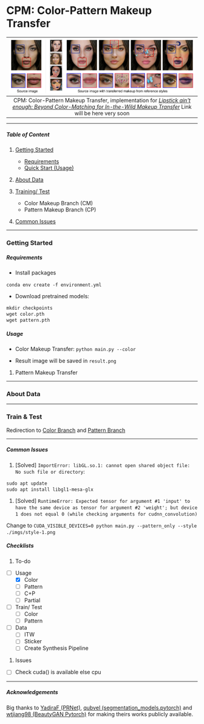 # CPM: Color-Pattern Makeup Transfer

| ![teaser.png](./imgs/teaser.png) | 
|:--:| 
| CPM: Color-Pattern Makeup Transfer, implementation for *[Lipstick ain't enough: Beyond Color-Matching for In-the-Wild Makeup Transfer]()* Link will be here very soon |

---

##### Table of Content

1. [Getting Started](#getting-started)
	- [Requirements](#requirements)
	- [Quick Start (Usage)](#usage)
1. [About Data](#about-data)
1. [Training/ Test](#train-&-test)
	- Color Makeup Branch (CM)
	- Pattern Makeup Branch (CP)

1. [Common Issues](#common-issues)

---

### Getting Started

##### Requirements

- Install packages

`conda env create -f environment.yml`

- Download pretrained models:

```
mkdir checkpoints
wget color.pth
wget pattern.pth
```

##### Usage

- Color Makeup Transfer: `python main.py --color`

- Result image will be saved in `result.png`

1. Pattern Makeup Transfer

---

### About Data

---

### Train & Test

Redirection to [Color Branch]() and [Pattern Branch]()


---

##### Common Issues

1. [Solved] `ImportError: libGL.so.1: cannot open shared object file: No such file or directory`:


```
sudo apt update
sudo apt install libgl1-mesa-glx

```

1. [Solved] `RuntimeError: Expected tensor for argument #1 'input' to have the same device as tensor for argument #2 'weight'; but device 1 does not equal 0 (while checking arguments for cudnn_convolution)`

Change to `CUDA_VISIBLE_DEVICES=0 python main.py --pattern_only --style ./imgs/style-1.png`

##### Checklists

1. To-do
- [ ] Usage
	- [x] Color
	- [ ] Pattern
	- [ ] C+P
	- [ ] Partial
- [ ] Train/ Test
	- [ ] Color
	- [ ] Pattern
- [ ] Data
	- [ ] ITW
	- [ ] Sticker
	- [ ] Create Synthesis Pipeline
1. Issues
- [ ] Check cuda() is available else cpu

---

##### Acknowledgements

Big thanks to [YadiraF (PRNet)](https://github.com/YadiraF/PRNet), [qubvel (segmentation_models.pytorch)](https://github.com/qubvel/segmentation_models.pytorch) and [wtjiang98 (BeautyGAN Pytorch)](https://github.com/wtjiang98/BeautyGAN_pytorch) for making theirs works publicly available.